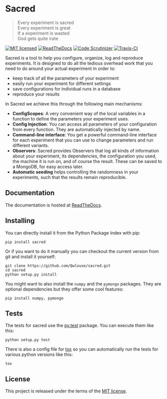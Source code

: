 Sacred
======

> Every experiment is sacred<br>
> Every experiment is great<br>
> If a experiment is wasted<br>
> God gets quite irate<br>

[![MIT licensed](http://img.shields.io/badge/license-MIT-brightgreen.svg)](http://choosealicense.com/licenses/mit/)
[![ReadTheDocs](https://readthedocs.org/projects/sacred/badge/?version=latest)](http://sacred.readthedocs.org/)
[![Code Scrutinizer](https://scrutinizer-ci.com/g/Qwlouse/sacred/badges/quality-score.png?b=master)](https://scrutinizer-ci.com/g/Qwlouse/sacred/)
[![Travis-CI](https://travis-ci.org/Qwlouse/sacred.svg)](https://travis-ci.org/Qwlouse/sacred)


Sacred is a tool to help you configure, organize, log and reproduce experiments.
It is designed to do all the tedious overhead work that you need to do around 
your actual experiment in order to:

 * keep track of all the parameters of your experiment
 * easily run your experiment for different settings
 * save configurations for individual runs in a database
 * reproduce your results

In Sacred we achieve this through the following main mechanisms:

 * **ConfigScopes**: A very convenient way of the local variables in a function
   to define the parameters your experiment uses.
 * **Config Injection**: You can access all parameters of your configuration
   from every function. They are automatically injected by name. 
 * **Command-line interface**: You get a powerful command-line interface for each
   experiment that you can use to change parameters and run different variants.
 * **Observers**: Sacred provides Observers that log all kinds of information 
   about your experiment, its dependencies, the configuration you used, 
   the machine it is run on, and of course the result. These can be saved
   to a MongoDB, for easy access later.
 * **Automatic seeding** helps controlling the randomness in your experiments, 
   such that the results remain reproducible.
 

Documentation
-------------
The documentation is hosted at [ReadTheDocs](http://sacred.readthedocs.org/).

Installing
----------
You can directly install it from the Python Package Index with pip:

    pip install sacred

Or if you want to do it manually you can checkout the current version from git
and install it yourself:

    git clone https://github.com/Qwlouse/sacred.git
    cd sacred
    python setup.py install

You might want to also install the `numpy` and the `pymongo` packages. They are 
optional dependencies but they offer some cool features:

    pip install numpy, pymongo
    
Tests
-----
The tests for sacred use the [py.test](http://pytest.org/latest/) package. 
You can execute them like this:

    python setup.py test
    
There is also a config file for [tox](https://testrun.org/tox/latest/) so you 
can automatically run the tests for various python versions like this:

    tox


License
-------
This project is released under the terms of the 
[MIT license](http://opensource.org/licenses/MIT). 
